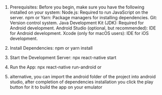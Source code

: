 1. Prerequisites:
    Before you begin, make sure you have the following installed on your system:
    Node.js: Required to run JavaScript on the server.
    npm or Yarn: Package managers for installing dependencies.
    Git: Version control system.
    Java Development Kit (JDK): Required for Android development.
    Android Studio (optional, but recommended): IDE for Android development.
    Xcode (only for macOS users): IDE for iOS development.

2. Install Dependencies:
npm or yarn install

3. Start the Development Server:
npx react-native start

4. Run the App:
 npx react-native run-android or

5. alternative, you can import the android folder of the project into android studio, after completion of dependencies installation you click the play button for it to build the app on your emulator 

